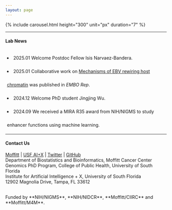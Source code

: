 ```yaml
---
layout: page
---
```


{% include carousel.html height="300" unit="px" duration="7" %}
<br>

---

#### Lab News

<div
style="height:240px;line-height:3em;overflow:scroll;padding:5px;"> 

<li>2025.01 Welcome Postdoc Fellow Isis Narvaez-Bandera.</li>
<li>2025.01 Collaborative work on <a
href="https://doi.org/10.1038/s44319-024-00357-6">Mechanisms of EBV
rewiring host chromatin</a> was published in <em>EMBO Rep</em>.</li>
<li>2024.12 Welcome PhD student Jingjing Wu.</li>
<li>2024.09 We received a MIRA R35 award from NIH/NIGMS to study enhancer
functions using machine learning.</li>
<li>2024.01 Our work on <a
href="https://doi.org/10.1371/journal.pcbi.1011873">super-enhancer
fingerprints of cancers</a> was published in <em>PLoS Comp
Biol</em>.</li>
<li>2023.12 We received  a CIIRC award to study HPV variant effect on
oral cancers .</li>
<li>2023.11 Welcome Postdoc Fellow Jennifer Joseph.</li>
<li>2023.04 We received  an R03 award from NIH/NIDCR to study HPV+ oral cancer.</li>
<li>2023.03 Collaborative work on <a
href="https://doi.org/10.1038/s41467-023-37347-6">EBV rewiring host 3D
genome</a> was published in <em>Nat Commun</em>.</li>
<li>2022.08 Congratulations to Xiang being promoted to Research
Scientist.</li>
<li>2022.03 Our work on <a
href="https://doi.org/10.1093/nar/gkac141">super enhancer dynamics</a>
	   was published in <em>Nucleic Acids Res</em>.</li>
<li>2021.12 Welcome Data Analyst Yi-Han Tang.</li>
<li>2021.10 Our work on <a
href="https://doi.org/10.1093/nargab/lqab098">ChIP-seq site-specific
variability</a> was published in <em>NAR Genom Bioinform</em>.</li>
<li>2020.12 Welcome Postdoc Fellow Xiang Liu.</li>
<li>2020.12 Collaborative work on <a
href="https://doi.org/10.1038/s41467-020-20136-w">enhancer connectome
in PEL cancers</a> was published in <em>Nat Commun</em>.</li>
<li>2020.04 Collaborative work on <a
href="https://doi.org/10.1016/j.molcel.2020.03.025">MYC's roles in EBV
lytic switch</a> was published in <em>Mol Cell</em>.</li>

</div>

---

#### Contact Us

<!-- {% include JB/setup %} -->
[Moffitt](https://moffitt.org/research-science/researchers/mingxiang-teng) |
[USF AI+X](https://aix.eng.usf.edu/members.html) |
[Twitter](https://twitter.com/mingxiangteng) |
[GitHub](https://github.com/tenglab)<br>
Department of Biostatistics and Bioinformatics, Moffitt Cancer Center<br>
Genomics PhD Program, College of Public Health, University of South Florida <br>
Institute for Artificial Intelligence + X, University of South Florida <br>
12902 Magnolia Drive, Tampa, FL 33612 <br>

<br>
Funded by **NIH/NIGMS**, **NIH/NIDCR**, **Moffitt/CIIRC** and
**Moffitt/M4M**.

